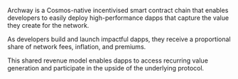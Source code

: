 <p>
    Archway is a Cosmos-native incentivised smart contract chain that enables developers to easily deploy high-performance dapps that capture the value they create for the network. 
</p>

<p>
    As developers build and launch impactful dapps, they receive a proportional share of network fees, inflation, and premiums. 
</p>

<p>
    This shared revenue model enables dapps to access recurring value generation and participate in the upside of the underlying protocol.
</p>
